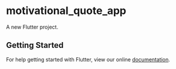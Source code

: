 # motivational_quote_app

A new Flutter project.

## Getting Started

For help getting started with Flutter, view our online
[documentation](https://flutter.io/).
